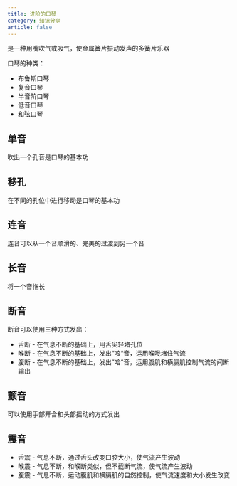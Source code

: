 ```yaml
---
title: 进阶的口琴
category: 知识分享
article: false
---
```


是一种用嘴吹气或吸气，使金属簧片振动发声的多簧片乐器

口琴的种类：

+ 布鲁斯口琴
+ 复音口琴
+ 半音阶口琴
+ 低音口琴
+ 和弦口琴

## 单音

吹出一个孔音是口琴的基本功

## 移孔

在不同的孔位中进行移动是口琴的基本功

## 连音

连音可以从一个音顺滑的、完美的过渡到另一个音

## 长音

将一个音拖长

## 断音

断音可以使用三种方式发出：

+ 舌断 - 在气息不断的基础上，用舌尖轻堵孔位
+ 喉断 - 在气息不断的基础上，发出”咳“音，运用喉咙堵住气流
+ 腹断 - 在气息不断的基础上，发出”哈“音，运用腹肌和横膈肌控制气流的间断输出

## 颤音

可以使用手部开合和头部摇动的方式发出

## 震音

+ 舌震 - 气息不断，通过舌头改变口腔大小，使气流产生波动
+ 喉震 - 气息不断，和喉断类似，但不截断气流，使气流产生波动
+ 腹震 - 气息不断，运动腹肌和横膈肌的自然控制，使气流速度和大小发生改变
